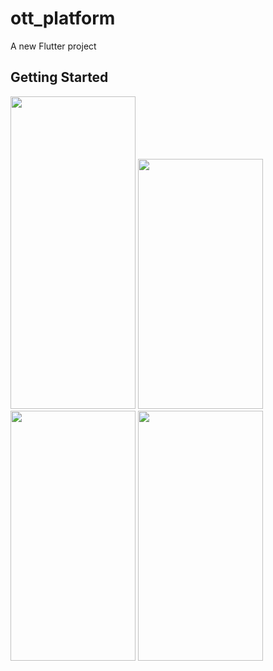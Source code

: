 # ott_platform

A new Flutter project

## Getting Started



<img src="https://github.com/userkrunal/ott_platform/assets/120082312/50a39114-518c-4ddd-b1ef-6a824690b4ef"  width="200" height="500">

<img src="https://github.com/userkrunal/ott_platform/assets/120082312/4a7e6310-3c21-4cca-bf45-84251b54d872"  width="200" height="400">

<img src="https://github.com/userkrunal/ott_platform/assets/120082312/ac093513-e653-48ff-be53-5c2f95fe87d9"  width="200" height="400">

<img src="https://github.com/userkrunal/ott_platform/assets/120082312/3c136d42-c4d0-4e5a-acb9-b83efce57b56"  width="200" height="400">








